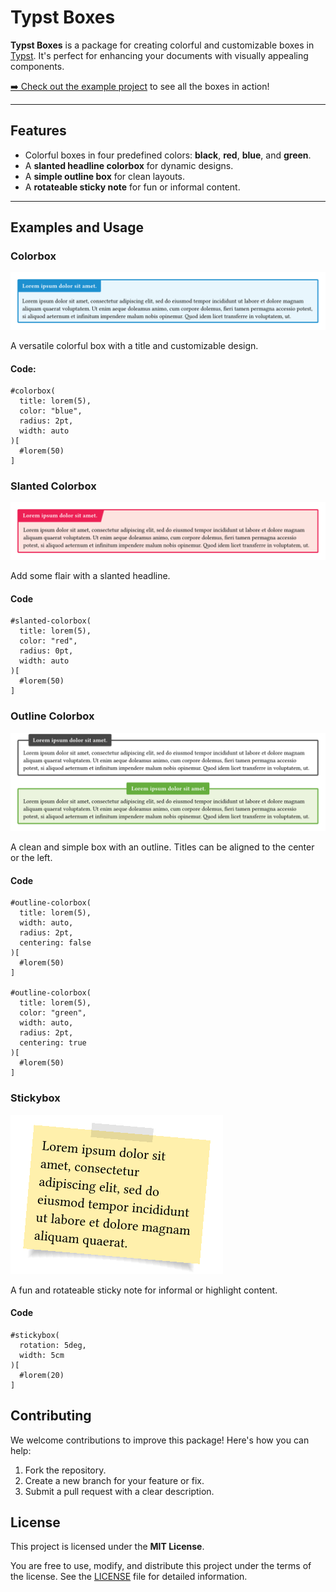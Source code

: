 # Typst Boxes

**Typst Boxes** is a package for creating colorful and customizable boxes in [Typst](https://github.com/typst/typst). It's perfect for enhancing your documents with visually appealing components.

[➡️ Check out the example project](https://typst.app/project/rp9q3upfc69bPUCbv0BjzX) to see all the boxes in action!

---

## Features

- Colorful boxes in four predefined colors: **black**, **red**, **blue**, and **green**.
- A **slanted headline colorbox** for dynamic designs.
- A **simple outline box** for clean layouts.
- A **rotateable sticky note** for fun or informal content.

---

## Examples and Usage

### Colorbox

![colorbox_example](examples/colorbox.png)

A versatile colorful box with a title and customizable design.

#### Code:

```typst
#colorbox(
  title: lorem(5),
  color: "blue",
  radius: 2pt,
  width: auto
)[
  #lorem(50)
]
```

### Slanted Colorbox

![slantedColorbox_example](examples/slanted-colorbox.png)

Add some flair with a slanted headline.

#### Code

```typst
#slanted-colorbox(
  title: lorem(5),
  color: "red",
  radius: 0pt,
  width: auto
)[
  #lorem(50)
]
```

### Outline Colorbox

![outlinebox_example](examples/outline-colorbox.png)

A clean and simple box with an outline. Titles can be aligned to the center or the left.

#### Code

```typst
#outline-colorbox(
  title: lorem(5),
  width: auto,
  radius: 2pt,
  centering: false
)[
  #lorem(50)
]

#outline-colorbox(
  title: lorem(5),
  color: "green",
  width: auto,
  radius: 2pt,
  centering: true
)[
  #lorem(50)
]
```

### Stickybox

![stickybox](examples/stickybox.png)

A fun and rotateable sticky note for informal or highlight content.

#### Code

```typst
#stickybox(
  rotation: 5deg,
  width: 5cm
)[
  #lorem(20)
]
```

## Contributing

We welcome contributions to improve this package! Here's how you can help:

1. Fork the repository.
2. Create a new branch for your feature or fix.
3. Submit a pull request with a clear description.

## License

This project is licensed under the **MIT License**.

You are free to use, modify, and distribute this project under the terms of the license. See the [LICENSE](LICENSE) file for detailed information.
